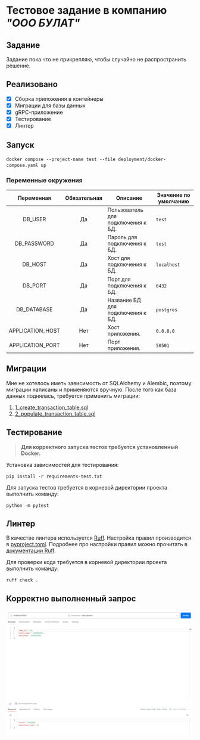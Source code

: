 # Тестовое задание в компанию _"ООО БУЛАТ"_

## Задание

Задание пока что не прикрепляю, чтобы случайно не распространить решение.

## Реализовано

- [x] Сборка приложения в контейнеры
- [x] Миграции для базы данных
- [x] gRPC-приложение
- [x] Тестирование
- [x] Линтер

## Запуск

```shell 
docker compose --project-name test --file deployment/docker-compose.yaml up
```

### Переменные окружения

|    Переменная    | Обязательная | Описание                           | Значение по умолчанию |
|:----------------:|:------------:|------------------------------------|-----------------------|
|     DB_USER      |      Да      | Пользователь для подключения к БД. | `test`                |
|   DB_PASSWORD    |      Да      | Пароль для подключения к БД.       | `test`                |
|     DB_HOST      |      Да      | Хост для подключения к БД.         | `localhost`           |
|     DB_PORT      |      Да      | Порт для подключения к БД.         | `6432`                |
|   DB_DATABASE    |      Да      | Название БД для подключения к БД.  | `postgres`            |
| APPLICATION_HOST |     Нет      | Хост приложения.                   | `0.0.0.0`             |
| APPLICATION_PORT |     Нет      | Порт приложения.                   | `50501`               |

## Миграции

Мне не хотелось иметь зависимость от SQLAlchemy и Alembic, поэтому миграции написаны и применяются вручную.
После того как база данных поднялась, требуется применить миграции:

1. [1_create_transaction_table.sql](migrations%2Fadd_transaction_table.sql)
2. [2_populate_transaction_table.sql](migrations%2F2_populate_transaction_table.sql)

## Тестирование

> **Для корректного запуска тестов требуется установленный Docker.**

Установка зависимостей для тестирования:

```shell
pip install -r requirements-test.txt
```

Для запуска тестов требуется в корневой директории проекта выполнить команду:

```shell 
python -m pytest
```

## Линтер

В качестве линтера используется [Ruff](https://docs.astral.sh/ruff/).
Настройка правил производится в [pyproject.toml](pyproject.toml).
Подробнее про настройки правил можно прочитать в [документации Ruff](https://docs.astral.sh/ruff/configuration/).

Для проверки кода требуется в корневой директории проекта выполнить команду:

```shell 
ruff check .
```

## Корректно выполненный запрос

![img.png](assets/postman.png)